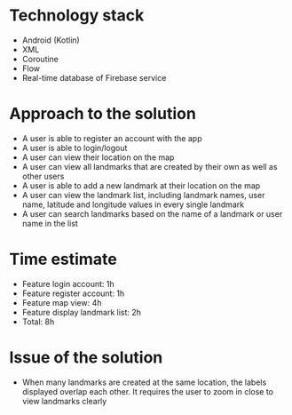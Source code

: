 # Technology stack
- Android (Kotlin)
- XML
- Coroutine 
- Flow
- Real-time database of Firebase service
# Approach to the solution
- A user is able to register an account with the app
- A user is able to login/logout
- A user can view their location on the map
- A user can view all landmarks that are created by their own as well as other users
- A user is able to add a new landmark at their location on the map
- A user can view the landmark list, including landmark names, user name, latitude and longitude values in every single landmark
- A user can search landmarks based on the name of a landmark or user name in the list
# Time estimate
- Feature login account: 1h
- Feature register account: 1h
- Feature map view: 4h
- Feature display landmark list: 2h
- Total: 8h
# Issue of the solution
- When many landmarks are created at the same location, the labels displayed overlap each other. It requires the user to zoom in close to view landmarks clearly
